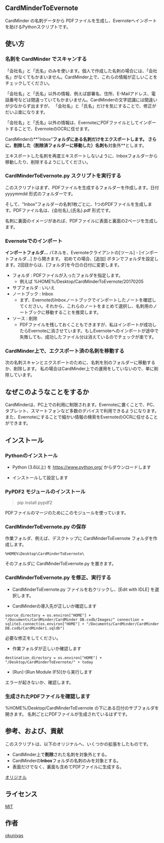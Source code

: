 ## CardMinderToEvernote

CardMinder の名刺データから PDFファイルを生成し、Evernoteへインポートを助けるPythonスクリプトです。

## 使い方

### 名刺を CardMinder でスキャンする

「会社名」と「氏名」のみを使います。個人で作成した名刺の場合には、「会社名」がなくてもかまいません。CardMinder上で、これらの情報が正しいことをチェックしてください。

「会社名」と「氏名」以外の情報、例えば部署名、住所、E-Mailアドレス、電話番号などは間違っていてもかまいません。CardMinderの文字認識には間違いが少なからず出ますが、 「会社名」と「氏名」だけを気にすることで、修正がだいぶ楽になります。

「会社名」と「氏名」以外の情報は、EvernoteにPDFファイルとしてインポートすることで、EvernoteのOCRに任せます。

CardMinderの**"Inbox"**フォルダにある名刺だけをエクスポートします。
さらに、**削除**した（削除済フォルダーに移動した）名刺も**対象外**とします。

エキスポートした名刺を再度エキスポートしないように、Inboxフォルダーから移動したり、削除するようにしてください。

### CardMinderToEvernote.py スクリプトを実行する

このスクリプトはまず、PDFファイルを生成するフォルダーを作成します。日付 yyyymmdd 形式のフォルダーです。

そして、"Inbox"フォルダーの名刺1枚ごとに、1つのPDFファイルを生成します。PDFファイル名は、{会社名}_{氏名}.pdf 形式です。

名刺に裏面のイメージがあれば、PDFファイルに表面と裏面の2ページを生成します。

### Evernoteでのインポート

**インポートフォルダ...** パネルを、Evernoteクライアントの[ツール] - [インポートフォルダ...] から開きます。
初めての場合、[追加] ボタンでフォルダを設定します。2回目からは、[フォルダ]を今日の日付に変更します。

+ フォルダ : PDFファイルが入ったフォルダを指定します。
    - 例えば %HOME%/Desktop/CardMinderToEvernote/20170205
+ サブフォルダ : いいえ
+ ノートブック : Inbox
    - まず、EvernoteのInboxノートブックでインポートしたノートを確認してください。それから、これらのノートをまとめて選択し、名刺用のノートブックに移動することを推奨します。
+ ソース : 削除
    - PDFファイルを残しておくこともできますが、私はインポートが成功したらEvernoteに消させています。もしEvernoteへのインポートが途中で失敗しても、成功したファイル分は消えているのでチェックが楽です。

### CardMinder上で、エクスポート済の名刺を移動する

次の名刺スキャンとエクスポートのために、名刺を別のフォルダーに移動するか、削除します。
私の場合はCardMinder上での運用をしていないので、単に削除しています。

## なぜこのようなことをするか

CardMinderは、PC上での利用に制限されます。Evernoteに置くことで、PC、タブレット、スマートフォンなど多数のデバイスで利用できるようになります。
また、Evernoteにすることで細かい情報の検索をEvernoteのOCRに任せることができます。

## インストール

### Pythonのインストール

- Python (3.6以上) を https://www.python.org/ からダウンロードします

- インストールして設定します

### PyPDF2 モジュールのインストール

> pip install pypdf2

PDFファイルのマージのためにこのモジュールを使っています。

### CardMinderToEvernote.py の保存

作業フォルダ、例えば、デスクトップに CardMinderToEvernote フォルダを作成します。

`%HOME%\Desktop\CardMinderToEvernote\`
  
そのフォルダに CardMinderToEvernote.py を置きます。

### CardMinderToEvernote.py を修正、実行する

- CardMinderToEvernote.py ファイルを右クリックし、[Edit with IDLE] を選択します。
  
- CardMinderの導入先が正しいか確認します

``
    source_directory = os.environ["HOME"] + "/Documents/CardMinder/CardMinder DB.cxdb/Images/"
    connection = sqlite3.connect(os.environ["HOME"] + "/Documents/CardMinder/CardMinder DB.cxdb/CardMinder1.sqldb")
``

必要な修正をしてください。

- 作業フォルダが正しいか確認します

``
    destination_directory = os.environ["HOME"] + "/Desktop/CardMinderToEvernote/" + today
``

- [Run]-[Run Module (F5)]から実行します

エラーが起きないか、確認します。

### 生成されたPDFファイルを確認します

%HOME%/Desktop/CardMinderToEvernote の下にある日付のサブフォルダを開きます。
名刺ごとにPDFファイルが生成されているはずです。

## 参考、および、貢献

このスクリプトは、以下のオリジナルへ、いくつかの拡張をしたものです。

- CardMinder上で**削除**された名刺を対象外とする。
- CardMinderの**Inbox**フォルダの名刺のみを対象とする。
- 表面だけでなく、裏面も含めてPDFファイルに生成する。

[オリジナル](https://marvelph.wordpress.com/2011/01/23/scansnap%E4%BB%98%E5%B1%9E%E3%81%AEcardminder%E3%81%AB%E8%AA%AD%E3%81%BF%E8%BE%BC%E3%82%93%E3%81%A0%E5%90%8D%E5%88%BA%E3%82%92evernote%E3%81%AB%E6%B5%81%E3%81%97%E8%BE%BC%E3%82%80/)

## ライセンス

[MIT](http://opensource.org/licenses/mit-license.php)

## 作者

[okuniyas](https://github.com/okuniyas)

